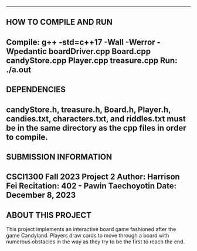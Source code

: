 
------------------------
HOW TO COMPILE AND RUN
------------------------
Compile: g++ -std=c++17 -Wall -Werror -Wpedantic boardDriver.cpp Board.cpp candyStore.cpp Player.cpp treasure.cpp
Run: ./a.out
------------------------
DEPENDENCIES
------------------------
candyStore.h, treasure.h, Board.h, Player.h, candies.txt, characters.txt, and riddles.txt must be in the same
directory as the cpp files in order to compile.
------------------------
SUBMISSION INFORMATION
------------------------
CSCI1300 Fall 2023 Project 2
Author: Harrison Fei
Recitation: 402 - Pawin Taechoyotin
Date: December 8, 2023
------------------------
ABOUT THIS PROJECT
------------------------
This project implements an interactive board game fashioned after the game
Candyland. Players draw cards to move through a board with numerous obstacles in the way as they try to be the first to reach the end.
